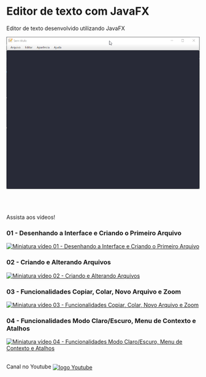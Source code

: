 # Editor de texto com JavaFX
Editor de texto desenvolvido utilizando JavaFX


<img src="EditorTextoJavaFx/imagens/preview.gif" width="520px">

<br/><br/>


Assista aos vídeos!

### 01 -  Desenhando a Interface e Criando o Primeiro Arquivo
<a href="https://youtu.be/4RzSn2Ndaw8"><img width="250px" src="https://img.youtube.com/vi/4RzSn2Ndaw8/0.jpg" alt="Miniatura vídeo 01 - Desenhando a Interface e Criando o Primeiro Arquivo"></a>

### 02 - Criando e Alterando Arquivos
<a href="https://youtu.be/alfZoPCQRjQ"><img width="250px" src="https://img.youtube.com/vi/alfZoPCQRjQ/0.jpg" alt="Miniatura vídeo 02 - Criando e Alterando Arquivos"></a>

### 03 - Funcionalidades Copiar, Colar, Novo Arquivo e Zoom
<a href="https://youtu.be/yRn8ZtdJLmY"><img width="250px" src="https://img.youtube.com/vi/yRn8ZtdJLmY/0.jpg" alt="Miniatura vídeo 03 - Funcionalidades Copiar, Colar, Novo Arquivo e Zoom"></a>

### 04 - Funcionalidades Modo Claro/Escuro, Menu de Contexto e Atalhos
<a href="https://youtu.be/sJxUILGd3TI"><img width="250px" src="https://img.youtube.com/vi/sJxUILGd3TI/0.jpg" alt="Miniatura vídeo 04 - Funcionalidades Modo Claro/Escuro, Menu de Contexto e Atalhos"></a>

<br/>
Canal no Youtube 
<a href="https://www.youtube.com/@wellinson" target="_blank"><img align="center" alt="logo Youtube" src="https://img.shields.io/badge/YouTube-FF0000?style=for-the-badge&logo=youtube&logoColor=white"></a>
